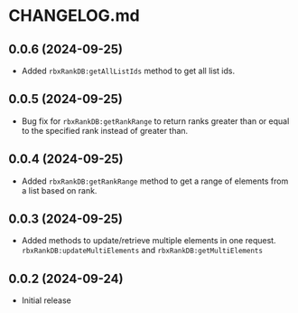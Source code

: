# CHANGELOG.md

## 0.0.6 (2024-09-25)
- Added `rbxRankDB:getAllListIds` method to get all list ids.

## 0.0.5 (2024-09-25)
- Bug fix for `rbxRankDB:getRankRange` to return ranks greater than or equal to the specified rank instead of greater than.

## 0.0.4 (2024-09-25)
- Added `rbxRankDB:getRankRange` method to get a range of elements from a list based on rank.

## 0.0.3 (2024-09-25)
- Added methods to update/retrieve multiple elements in one request. `rbxRankDB:updateMultiElements` and `rbxRankDB:getMultiElements`

## 0.0.2 (2024-09-24)

- Initial release